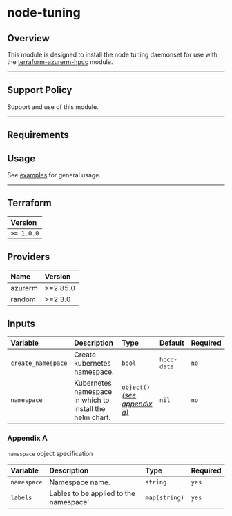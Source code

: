 # node-tuning

## Overview

This module is designed to install the node tuning daemonset for use with the [terraform-azurerm-hpcc](https://github.com/LexisNexis-RBA/terraform-azurerm-hpcc) module.

---

## Support Policy

Support and use of this module.

---

## Requirements

## Usage

See [examples](/examples) for general usage. 

---

## Terraform

| **Version** |
| :---------- |
| `>= 1.0.0`  |

## Providers

| **Name**   | **Version** |
| :--------- | :---------- |
| azurerm    | >=2.85.0    |
| random     | >=2.3.0     |

## Inputs

| **Variable**         | **Description**                                          | **Type**                                     | **Default** | **Required** |
| :------------------- | :------------------------------------------------------- | :------------------------------------------- | :--------   | :----------- |
| `create_namespace`   | Create kubernetes namespace.                             | `bool`                                       | `hpcc-data` | `no`        |
| `namespace`          | Kubernetes namespace in which to install the helm chart. | `object()` [_(see appendix a)_](#Appendix-A) | `nil`       | `no`         |

### Appendix A

`namespace` object specification

| **Variable** | **Description**                         | **Type**      | **Required** |
| :----------- | :-------------------------------------- | :------------ | :----------- |
| `namespace`  | Namespace name.                         | `string`      | `yes`        |
| `labels`     | Lables to be applied to the namespace'. | `map(string)` | `yes`        |